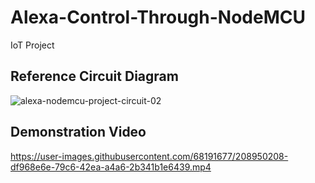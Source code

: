 # Alexa-Control-Through-NodeMCU
IoT Project
## Reference Circuit Diagram
![alexa-nodemcu-project-circuit-02](https://user-images.githubusercontent.com/68191677/208949093-006977ed-0af6-4c29-ac12-a6c6d5bed17f.jpg)
## Demonstration Video
https://user-images.githubusercontent.com/68191677/208950208-df968e6e-79c6-42ea-a4a6-2b341b1e6439.mp4

